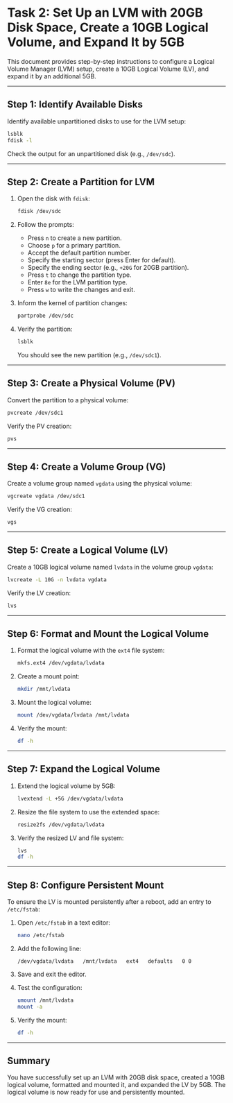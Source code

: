# Task 2: Set Up an LVM with 20GB Disk Space, Create a 10GB Logical Volume, and Expand It by 5GB

This document provides step-by-step instructions to configure a Logical Volume Manager (LVM) setup, create a 10GB Logical Volume (LV), and expand it by an additional 5GB.

---

## **Step 1: Identify Available Disks**

Identify available unpartitioned disks to use for the LVM setup:
```bash
lsblk
fdisk -l
```
Check the output for an unpartitioned disk (e.g., `/dev/sdc`).

---

## **Step 2: Create a Partition for LVM**

1. Open the disk with `fdisk`:
   ```bash
   fdisk /dev/sdc
   ```
2. Follow the prompts:
   - Press `n` to create a new partition.
   - Choose `p` for a primary partition.
   - Accept the default partition number.
   - Specify the starting sector (press Enter for default).
   - Specify the ending sector (e.g., `+20G` for 20GB partition).
   - Press `t` to change the partition type.
   - Enter `8e` for the LVM partition type.
   - Press `w` to write the changes and exit.

3. Inform the kernel of partition changes:
   ```bash
   partprobe /dev/sdc
   ```

4. Verify the partition:
   ```bash
   lsblk
   ```
   You should see the new partition (e.g., `/dev/sdc1`).

---

## **Step 3: Create a Physical Volume (PV)**

Convert the partition to a physical volume:
```bash
pvcreate /dev/sdc1
```
Verify the PV creation:
```bash
pvs
```

---

## **Step 4: Create a Volume Group (VG)**

Create a volume group named `vgdata` using the physical volume:
```bash
vgcreate vgdata /dev/sdc1
```
Verify the VG creation:
```bash
vgs
```

---

## **Step 5: Create a Logical Volume (LV)**

Create a 10GB logical volume named `lvdata` in the volume group `vgdata`:
```bash
lvcreate -L 10G -n lvdata vgdata
```
Verify the LV creation:
```bash
lvs
```

---

## **Step 6: Format and Mount the Logical Volume**

1. Format the logical volume with the `ext4` file system:
   ```bash
   mkfs.ext4 /dev/vgdata/lvdata
   ```

2. Create a mount point:
   ```bash
   mkdir /mnt/lvdata
   ```

3. Mount the logical volume:
   ```bash
   mount /dev/vgdata/lvdata /mnt/lvdata
   ```

4. Verify the mount:
   ```bash
   df -h
   ```

---

## **Step 7: Expand the Logical Volume**

1. Extend the logical volume by 5GB:
   ```bash
   lvextend -L +5G /dev/vgdata/lvdata
   ```

2. Resize the file system to use the extended space:
   ```bash
   resize2fs /dev/vgdata/lvdata
   ```

3. Verify the resized LV and file system:
   ```bash
   lvs
   df -h
   ```

---

## **Step 8: Configure Persistent Mount**

To ensure the LV is mounted persistently after a reboot, add an entry to `/etc/fstab`:

1. Open `/etc/fstab` in a text editor:
   ```bash
   nano /etc/fstab
   ```

2. Add the following line:
   ```plaintext
   /dev/vgdata/lvdata   /mnt/lvdata   ext4   defaults   0 0
   ```

3. Save and exit the editor.

4. Test the configuration:
   ```bash
   umount /mnt/lvdata
   mount -a
   ```

5. Verify the mount:
   ```bash
   df -h
   ```

---

## **Summary**

You have successfully set up an LVM with 20GB disk space, created a 10GB logical volume, formatted and mounted it, and expanded the LV by 5GB. The logical volume is now ready for use and persistently mounted.

